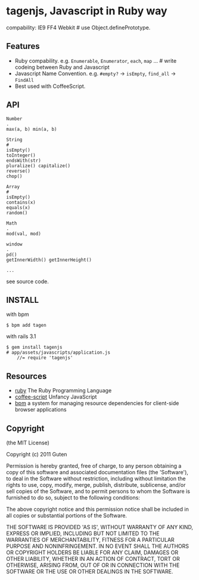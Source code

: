 tagenjs, Javascript in Ruby way
===================================

compability: IE9 FF4 Webkit # use Object.definePrototype. 

Features
--------

* Ruby compability. e.g. `Enumerable`, `Enumerator`, `each`, `map` ... # write codeing between Ruby and Javascript
* Javascript Name Convention. e.g. `#empty?` -> `isEmpty`, `find_all` -> `FindAll`
* Best used with CoffeeScript. 

API
------

	Number
	.
	max(a, b) min(a, b)

	String
	#
	isEmpty()
	toInteger()
	endsWith(str)
	pluralize() capitalize()
	reverse()
	chop()

	Array
	#
	isEmpty()
	contains(x)
	equals(x)
	random()

	Math
	.
	mod(val, mod)

	window
	.
	pd()
	getInnerWidth() getInnerHeight()

	...

see source code.

INSTALL
-------

with bpm

	$ bpm add tagen

with rails 3.1

	$ gem install tagenjs
	# app/assets/javascripts/application.js
		//= require 'tagenjs'

Resources
---------

* [ruby](https://github.com/ruby/ruby) The Ruby Programming Language 
* [coffee-script](https://github.com/jashkenas/coffee-script) Unfancy JavaScript
* [bpm](https://github.com/bpm/bpm) a system for managing resource dependencies for client-side browser applications


Copyright
---------

(the MIT License)

Copyright (c) 2011 Guten

Permission is hereby granted, free of charge, to any person obtaining a copy of this software and associated documentation files (the 'Software'), to deal in the Software without restriction, including without limitation the rights to use, copy, modify, merge, publish, distribute, sublicense, and/or sell copies of the Software, and to permit persons to whom the Software is furnished to do so, subject to the following conditions:

The above copyright notice and this permission notice shall be included in all copies or substantial portions of the Software.

THE SOFTWARE IS PROVIDED 'AS IS', WITHOUT WARRANTY OF ANY KIND, EXPRESS OR IMPLIED, INCLUDING BUT NOT LIMITED TO THE WARRANTIES OF MERCHANTABILITY, FITNESS FOR A PARTICULAR PURPOSE AND NONINFRINGEMENT.  IN NO EVENT SHALL THE AUTHORS OR COPYRIGHT HOLDERS BE LIABLE FOR ANY CLAIM, DAMAGES OR OTHER LIABILITY, WHETHER IN AN ACTION OF CONTRACT, TORT OR OTHERWISE, ARISING FROM, OUT OF OR IN CONNECTION WITH THE SOFTWARE OR THE USE OR OTHER DEALINGS IN THE SOFTWARE.
